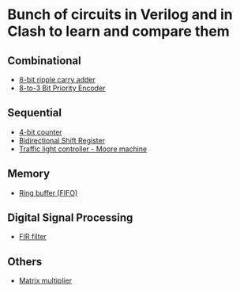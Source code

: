 # Bunch of circuits in Verilog and in Clash to learn and compare them

## Combinational
- [8-bit ripple carry adder](https://github.com/Bipinoli/VeriClash/tree/main/combinational/EightBitAdder)
- [8-to-3 Bit Priority Encoder](https://github.com/Bipinoli/VeriClash/tree/main/combinational/PriorityEncoder)

## Sequential
- [4-bit counter](https://github.com/Bipinoli/VeriClash/tree/main/sequential/FourBitCounter)
- [Bidirectional Shift Register](https://github.com/Bipinoli/VeriClash/tree/main/sequential/BidirectionalShiftRegister)
- [Traffic light controller - Moore machine](https://github.com/Bipinoli/VeriClash/tree/main/sequential/TrafficLight)

## Memory
- [Ring buffer (FIFO)](https://github.com/Bipinoli/VeriClash/tree/main/memory/RingBuffer)

## Digital Signal Processing
- [FIR filter](https://github.com/Bipinoli/VeriClash/tree/main/signal_processing/FirFilter)

## Others
- [Matrix multiplier](https://github.com/Bipinoli/VeriClash/tree/main/other/MatrixMultiplier)
<!-- ## Communication Protocol
- [UART - Universal asynchronous receiver-transmitter protocol](https://github.com/Bipinoli/VeriClash/tree/main/communication_protocol/UART) -->

